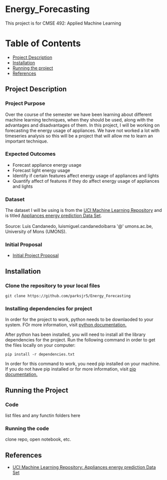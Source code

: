 # Energy_Forecasting
This project is for CMSE 492: Applied Machine Learning

# Table of Contents

- [Project Description](#project-description)
- [Installation](#installation)
- [Running the project](#running-the-project)
- [References](#references)

## Project Description

### Project Purpose
Over the course of the semester we have been learning about different machine learning techniques, when they should be used, along with the advantages and disadvantages of them. In this project, I will be working on forecasting the energy usage of appliances. We have not worked a lot with timeseries analysis so this will be a project that will allow me to learn an important technique.

### Expected Outcomes
- Forecast appliance energy usage
- Forecast light energy usage
- Identify if certain features affect energy usage of appliances and lights
- Quantify affect of features if they do affect energy usage of appliances and lights

### Dataset

The dataset I will be using is from the [UCI Machine Learning Repository](https://archive.ics.uci.edu/ml/index.php) and is titled [Appliances energy prediction Data Set](https://archive.ics.uci.edu/ml/datasets/Appliances+energy+prediction).<br/><br/>
Source: Luis Candanedo, luismiguel.candanedoibarra '@' umons.ac.be, University of Mons (UMONS).

### Initial Proposal

- [Initial Project Proposal](https://github.com/parksjr5/Energy_Forecasting/blob/main/Parks_Proposal.pdf)

## Installation

### Clone the repository to your local files

`git clone https://github.com/parksjr5/Energy_Forecasting`

### Installing dependencies for project

In order for the project to work, python needs to be downlaoded to your system. FOr more information, visit [python documentation.](https://www.python.org/downloads/)

After python has been installed, you will need to install all the library dependencies for the project. Run the following command in order to get the files locally on your computer:

`pip install -r dependencies.txt`

In order for this command to work, you need pip installed on your machine. If you do not have pip installed or for more information, visit [pip documentation.](https://pip.pypa.io/en/stable/installation/)

## Running the Project

### Code

list files and any functin folders here

### Running the code

clone repo, open notebook, etc.

## References
- [UCI Machine Learning Repository: Appliances energy prediction Data Set](https://archive.ics.uci.edu/ml/datasets/Appliances+energy+prediction)